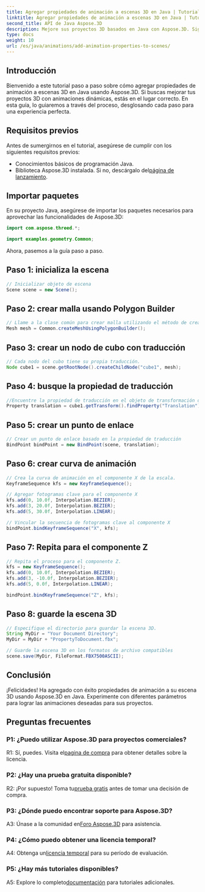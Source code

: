 ```yaml
---
title: Agregar propiedades de animación a escenas 3D en Java | Tutorial Aspose.3D
linktitle: Agregar propiedades de animación a escenas 3D en Java | Tutorial Aspose.3D
second_title: API de Java Aspose.3D
description: Mejore sus proyectos 3D basados en Java con Aspose.3D. Siga nuestro tutorial para agregar propiedades de animación sin problemas.
type: docs
weight: 10
url: /es/java/animations/add-animation-properties-to-scenes/
---
```

## Introducción

Bienvenido a este tutorial paso a paso sobre cómo agregar propiedades de animación a escenas 3D en Java usando Aspose.3D. Si buscas mejorar tus proyectos 3D con animaciones dinámicas, estás en el lugar correcto. En esta guía, lo guiaremos a través del proceso, desglosando cada paso para una experiencia perfecta.

## Requisitos previos

Antes de sumergirnos en el tutorial, asegúrese de cumplir con los siguientes requisitos previos:

- Conocimientos básicos de programación Java.
-  Biblioteca Aspose.3D instalada. Si no, descárgalo del[página de lanzamiento](https://releases.aspose.com/3d/java/).

## Importar paquetes

En su proyecto Java, asegúrese de importar los paquetes necesarios para aprovechar las funcionalidades de Aspose.3D:

```java
import com.aspose.threed.*;

import examples.geometry.Common;
```

Ahora, pasemos a la guía paso a paso.

## Paso 1: inicializa la escena

```java
// Inicializar objeto de escena
Scene scene = new Scene();
```

## Paso 2: crear malla usando Polygon Builder

```java
// Llame a la clase común para crear malla utilizando el método de creación de polígonos para establecer una instancia de malla
Mesh mesh = Common.createMeshUsingPolygonBuilder();
```

## Paso 3: crear un nodo de cubo con traducción

```java
// Cada nodo del cubo tiene su propia traducción.
Node cube1 = scene.getRootNode().createChildNode("cube1", mesh);
```

## Paso 4: busque la propiedad de traducción

```java
//Encuentre la propiedad de traducción en el objeto de transformación del nodo
Property translation = cube1.getTransform().findProperty("Translation");
```

## Paso 5: crear un punto de enlace

```java
// Crear un punto de enlace basado en la propiedad de traducción
BindPoint bindPoint = new BindPoint(scene, translation);
```

## Paso 6: crear curva de animación

```java
// Crea la curva de animación en el componente X de la escala.
KeyframeSequence kfs = new KeyframeSequence();

// Agregar fotogramas clave para el componente X
kfs.add(0, 10.0f, Interpolation.BEZIER);
kfs.add(3, 20.0f, Interpolation.BEZIER);
kfs.add(5, 30.0f, Interpolation.LINEAR);

// Vincular la secuencia de fotogramas clave al componente X
bindPoint.bindKeyframeSequence("X", kfs);
```

## Paso 7: Repita para el componente Z

```java
// Repita el proceso para el componente Z.
kfs = new KeyframeSequence();
kfs.add(0, 10.0f, Interpolation.BEZIER);
kfs.add(3, -10.0f, Interpolation.BEZIER);
kfs.add(5, 0.0f, Interpolation.LINEAR);

bindPoint.bindKeyframeSequence("Z", kfs);
```

## Paso 8: guarde la escena 3D

```java
// Especifique el directorio para guardar la escena 3D.
String MyDir = "Your Document Directory";
MyDir = MyDir + "PropertyToDocument.fbx";

// Guarde la escena 3D en los formatos de archivo compatibles
scene.save(MyDir, FileFormat.FBX7500ASCII);
```

## Conclusión

¡Felicidades! Ha agregado con éxito propiedades de animación a su escena 3D usando Aspose.3D en Java. Experimente con diferentes parámetros para lograr las animaciones deseadas para sus proyectos.

## Preguntas frecuentes

### P1: ¿Puedo utilizar Aspose.3D para proyectos comerciales?

 R1: Sí, puedes. Visita el[pagina de compra](https://purchase.aspose.com/buy) para obtener detalles sobre la licencia.

### P2: ¿Hay una prueba gratuita disponible?

 R2: ¡Por supuesto! Toma tu[prueba gratis](https://releases.aspose.com/) antes de tomar una decisión de compra.

### P3: ¿Dónde puedo encontrar soporte para Aspose.3D?

A3: Únase a la comunidad en[Foro Aspose.3D](https://forum.aspose.com/c/3d/18) para asistencia.

### P4: ¿Cómo puedo obtener una licencia temporal?

 A4: Obtenga un[licencia temporal](https://purchase.aspose.com/temporary-license/) para su período de evaluación.

### P5: ¿Hay más tutoriales disponibles?

 A5: Explore lo completo[documentación](https://reference.aspose.com/3d/java/) para tutoriales adicionales.
